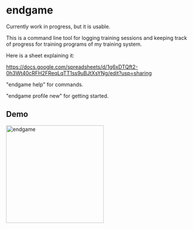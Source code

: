 # endgame

Currently work in progress, but it is usable.

This is a command line tool for logging training sessions and keeping track of progress for training programs of my training system.

Here is a sheet explaining it:

https://docs.google.com/spreadsheets/d/1g6xDTQft2-0h3Wt40cRFH2FReqLqTT1ss9uBJtXsYNg/edit?usp=sharing

"endgame help" for commands.

"endgame profile new" for getting started.  

## Demo  

<img width="266" alt="endgame" src="https://user-images.githubusercontent.com/89947900/219001483-a6d99c07-d7bd-4882-baf3-9dc8bef8c7c2.PNG">
